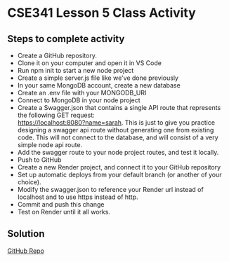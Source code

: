 # CSE341 Lesson 5 Class Activity

## Steps to complete activity

- Create a GitHub repository.
- Clone it on your computer and open it in VS Code
- Run npm init to start a new node project
- Create a simple server.js file like we've done previously
- In your same MongoDB account, create a new database
- Create an .env file with your MONGODB_URI
- Connect to MongoDB in your node project
- Create a Swagger.json that contains a single API route that represents the following GET request:  
  [https://localhost:8080?name=sarah](https://localhost:8080?name=sarah). This is just to give you practice designing a swagger api route without generating one from existing code. This will not connect to the database, and will consist of a very simple node api route.
- Add the swagger route to your node project routes, and test it locally.
- Push to GitHub
- Create a new Render project, and connect it to your GitHub repository
- Set up automatic deploys from your default branch (or another of your choice).
- Modify the swagger.json to reference your Render url instead of localhost and to use https instead of http.
- Commit and push this change
- Test on Render until it all works.

## Solution

[GitHub Repo](https://github.com/byui-cse/cse341-code-student/tree/L05-class-complete)
